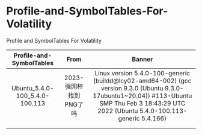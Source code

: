 # Profile-and-SymbolTables-For-Volatility

Profile and SymbolTables For Volatility

|    Profile-and-SymbolTables    |          From          |                                                                                             Banner                                                                                             |
| :----------------------------: | :---------------------: | :--------------------------------------------------------------------------------------------------------------------------------------------------------------------------------------------: |
| Ubuntu_5.4.0-100_5.4.0-100.113 | 2023-强网杯 找到PNG了吗 | Linux version 5.4.0-100-generic (buildd@lcy02-amd64-002) (gcc version 9.3.0 (Ubuntu 9.3.0-17ubuntu1~20.04)) #113-Ubuntu SMP Thu Feb 3 18:43:29 UTC 2022 (Ubuntu 5.4.0-100.113-generic 5.4.166) |
|                                |                        |                                                                                                                                                                                                |
|                                |                        |                                                                                                                                                                                                |
